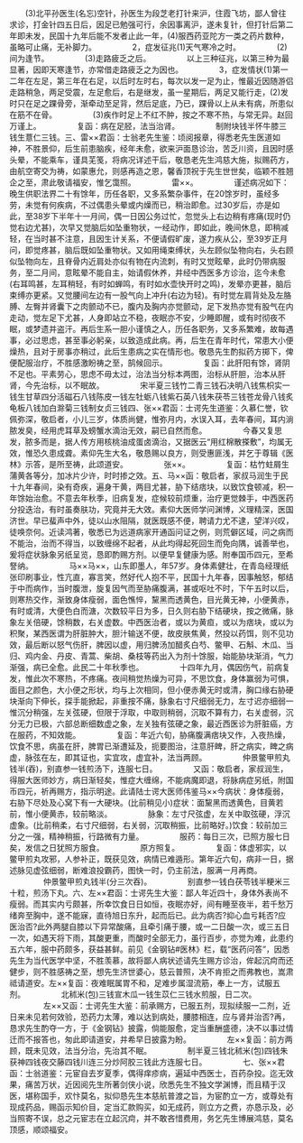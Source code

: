 <!-- { "loadSidebar": true } -->
　　(3)北平孙医生(名忘)空针，孙医生为段芝老打针来沪，住霞飞坊，鄙人曾往求诊，打金针四五日后，因足已勉强可行，余因事离沪，遂未复针，但打针后第二年即未发，民国十九年后能不发者止此一年，(4)服西药亚陀方一类之药片数种，虽略可止痛，无补脚力。
　　
　　2，症发征兆(1)天气寒冷之时。
　　
　　(2)间为逢节。
　　
　　(3)走路疲乏之后。
　　
　　以上三种征兆，以第三种为最显著，因即天寒逢节，亦常借走路疲乏之为因也。
　　
　　3，症发情状(1)第一二年在左足，第三年在右足，以后时左时右，每次以发一足为止，惟最近因随游侣走路稍急，两足受震，左足愈后，右是继发，虽一星期后，两足又能行走，(2)发时只在足之踝骨旁，渐牵动至足背，然后足底，乃已，踝骨以上从未有病，所患似在筋不在骨。
　　
　　(3)疾作时足上不红不肿，按之不寒不热，与常无异。赵回万谨上。
　　
　　复函：病在足胫，法当治肾。
　　
　　制附块钱半怀牛膝三钱生薏仁三钱。三、雷××君函：士翁老先生鉴：顷阅报章，得悉老先生医道如神，不胜景仰，后生前患脑疾，经年未愈，欲来沪面恳诊治，苦乏川资，且因时感头晕，不能乘车，谨具芜笺，将病况详述干后，敬恳老先生鸿慈大施，拟赐药方，由航空寄交为祷，如蒙惠允，则感再造之恩，馨香顶祝于先生世世矣，临颖不胜翘企之至，肃此敬请福安，惟乞霭照。
　　
　　雷××。
　　
　　谨述病况如下：晚生供职法界二十有馀年，历任各职，又多系繁杂事件，在20馀岁时，虽经多劳，未觉有何疾病，不过偶患头晕或内燥而已，稍治即愈。过30岁后，亦是如此，至38岁下半年十一月间，偶一日因公务过忙，忽觉头上右边稍有疼痛(现时仍觉右边尤甚)，次早又觉脑后如坠重物状，一经动作，即如此，晚间休息，即稍减轻，在当时甚不注意，且因生计关系，不便请假旷废，遂力疾从公，至39岁正月问，即觉疼甚，脑后既如坠重物状。又如用绳束缚状，头左顾似坠物向右，头右顾似坠物向左，且脊骨内近肩处亦似有物在内流刺，有时又觉眩晕，此时仍带病服务，至二月间，意眩晕不能自主，始请假休养，并经中西医多方诊治，迄今未愈(右耳鸣甚，左耳稍轻，有时如蝉鸣，有时如水壶快开时之鸣)，发晕亦更甚，脑后束缚亦更紧。又觉腰间左边有一股气向上冲升(右边为轻)。有时觉左肩背处及左胳膊、左臀并肾囊下之肉颤动不已，腹内及胸内亦觉颤动，足下发热亦觉有股气在内走动，觉左足下尤甚，人身即站立不稳，夜眠亦不安，少睡即醒，或有时彻夜不眠，或梦遗并盗汗。再后生系一胆小谨慎之人，历任各职务，又多系繁难，故每遇事，必过思虑，甚至事必躬亲，以致造成此病。再，后生在青年时代，常患大小便燥热，且对于房事亦稍过，此后生患病之实在情形也。敬恳先生酌拟药方掷下，俾便配服治疗，不胜感激盼祷之至，鹄候回示。
　　
　　复函：此肝阳有馀，肾阴不足也。平素劳心，思虑不毋太过，治法当分标本两图，治标从肝胆，治本从肝肾，今先治标，以不眠故。
　　
　　宋半夏三钱竹二青三钱石决明八钱焦枳实一钱生甘草四分活磁石八钱陈皮一钱左牡蛎八钱紫石英八钱朱茯苓三钱苍龙骨八钱炙龟板八钱加白滁菊三钱制女贞三钱四、张××君函：士谔先生道鉴：久慕仁誉，钦佩弥深，敬启者，小儿三岁，体质尚健，惟弥月内，水误入耳，去年春间，耳内淌脓发臭，经用虎耳草及螃蟹水滴治无效，嗣已自然而愈。
　　
　　今春又复思发，脓多而是，据人传方用核桃油成蛋卤滴治，又据医云“用红棉散搽敷”，均属无效，惟恐久患成聋。素仰先生大名，敬恳赐以良方，则受惠匪浅，并乞于尊辑《医林》示答，是所至祷，此颂道安。
　　
　　张××。
　　
　　复函：枯竹蛀屑生蒲黄各等分，加冰片少许，时时掺之效。五、马××函：敬启者，家叔马润生于民十九年春间，染有奇疾，遍身干黄，两目尤甚，胁下结痞块，以致饮食顿减，积一年馀始治愈。不意去年秋季，旧病复发，症候较前烦重，治疗更觉棘手，中西医药分投迭治，有时虽奏肤功，究竟并无大效。素仰大医师学问渊博，义理精深，医国济世。早已蜚声中外，徒以山水阻隔，就医既感不便，聘请力尤不逮，望洋兴叹，徒唤奈何。近读鸿著，敬悉已为远道病家开通函问证之例，则荒僻区域，问之病而不能治，治而不得当，以致缠绵不起者，从此均得起死回生而免向隅，诚善举也，爰将症状脉象另纸呈览，恳即酌赐方剂。以便早复健康为感。附奉国币四元，至希詧纳。
　　
　　马××马××，山东即墨人，年57岁。身体素健壮，在青岛经理纸张印刷事业，性亢直，寡言笑，然好代人抱不平，民国十九年春，因事触怒，郁结于中而病作，当时腹泄，旋复因气而至胁痛腹满，甚或呕吐不时，下午五时以后，则寒热交作，渐致身体瘦弱，面色憔悴，黧黑而透黄色，目光黄无神，小便黄赤，有时或清，大便色白而溏，次数较平日为多，日久则右胁下结硬块，按之微痛，脉象左关倍硬，馀稍数，右关虚数。中西医治者，或以为黄疸，或以为痞块，或以为积聚，某西医谓为肝脏肿大，胆汁输送不便，故皮肤焦黄，然投以药饵，则不见功效，最后断以怒气伤肝，脾因以虚，用归脾汤加醋炙白芍、鳖甲、石斛、木瓜、当归、鸡内金、丹皮、青蒿、柴胡、桑枝等药出入为剂十馀服，始能胁块渐消，气力渐强，病已全愈。此民二十年秋季也。
　　
　　十四年九月，偶因伤气，前病复发，惟此次不寒热，不疼痛。夜间稍觉热燥为可异，不思饮食，身体赢弱为可惧，面目之颜色，大小便之形状，均与上次相同，但小便赤黄无时或清，胸口缘右胁硬块渐向下伸长，探手能掀起，非重按不痛，脉象右寸尺细弱无力，左寸迟亦细弱一惟沉分稍强，左关弦硬，但限于浮取，中取则稍弱，沉取不算有力，右关虚弱，沉分无力已极，六部总断细数虚之象，左关独有弦硬之象，最近西医诊为肝脏癌，方在服药，不知效能。
　　
　　复函：年近六旬，胁痛腹满痞块又作，入夜热燥，饮食不思，病虽在肝，脾胃已渐遭延及，扼要图治，注意肝睥，肝之病实，睥之病虚，脉弦在左，即其证也，实宜攻，虚宜补，法当两顾。
　　
　　仲景鳖甲煎丸钱半(吞)，别直参一钱煎汤下，连服七日。
　　
　　又函：敬启者，家叔润生，得服大医师妙方，病日渐轻矣，惟症大缠绵，不能病魔即退，将脉病症另纸，附国币四元，祈再赐方，指示明途。此请陆士谔大医师伟鉴马××今病状：身体瘦弱，右胁下尽处及心窝下有一大硬块。(比前稍见小)症状：面黧黑而透黄色，目黄若前，惟小便黄赤，较前略淡。
　　
　　脉象：左寸尺弦虚，左关中取弦硬，浮沉虚象。(比前稍柔，右寸尺细弱，右关弱，沉取稍振，比前略好。)饮食：较前加三分之一强，精神稍振，行路微有力量。
　　
　　服药：每日三次，已照方服七日矣，发信之日犹照方服食。
　　
　　原方照复。
　　
　　复函：体虚邪实，以鳖甲煎丸攻邪，人参补正，既获见效，病情已难遁形。第年近六旬，病非一日，据述脉见虚弦细弱，断难浪投霸药，图快一时，仍主前法，服满一月再商。
　　
　　仲景鳖甲煎丸钱半(分三次吞)。
　　
　　别直参一钱白茯苓钱半粳米三十粒，煎汤下丸。六、左××君函：士谔先生大鉴：鄙人年近四十，身体外表尚不瘦弱。而其实内亏颇甚，所幸饮食日日如恒，夜眠亦好，间有睡至夜半，若千愁万绪奔至胸中，遂不能寐，直待旭日东升，起而后已。此为病否?抑心血亏耗否?应医治否?此外两腿自膝以下异常酸痛，且牵引痛于腰，或一二日酸一次，或三五日一次，如遇天将下雨，其酸更重，而酸时全部无力，虽行百步，亦觉为难，此患约五六年，服中药颇多，获益甚鲜。前见《金钢钻#医林》栏，载“医药问答”，因悉先生为当代医学中坚，不胜羡慕，故将鄙人病状述请先生赐方诊治，侔起沉疴而还健步，则不胜感祷之至，想先生济世婆心，慈云普照，决不肯拒之而弗教也，嵩肃祗请道安。左××复函：夜难眠属胃不和，足难步属湿流筋，奉上一方，试服五剂。
　　
　　北秫米(包)三钱宣木瓜一钱生苡仁三钱水煎服，日二次。
　　
　　左××又函：士谔先生大鉴：前承赐方，已服五剂，现拟续服一二剂，近日来未见若何效验，恐药力太薄，难以达到病处，腰膝相连，应与肾并治否?再，恳求先生酌夺一方，于《金钢钻》披露，倘能服愈，定当重酬盛德，决不以事过情迁而不报答也，匆此即请道安，并希早日披露为盼。
　　
　　左××复函：前方两顾，既未见效，法当分治，先治其不眠。
　　
　　制半夏三钱北秫米(包)四钱朱获神四钱夜交藤四钱川连三分炒阿胶三钱此方连服七日。
　　
　　七、张××君函：士翁道鉴：元宦自去岁夏季，偶得痒疹病，遍延中西医士，百药杂投。迄无效果，痛苦万状，近因阅先生所著剑侠小说，欣悉先生不独文学渊博，而且精于汉医，堪称国手，欢忭莫名，拟仰恳先生本慈航普渡之旨，为宦酌立一方，或尊处有现成药品，赐函示知价目，定当汇款购买，如无成药，则立方之费，亦恳示及，必当照寄不误，总之元宦志在立起沉疴，并不敢吝惜费用，务乞先生博展鸿慈，莫名顶感，顺颂福安。
　　
